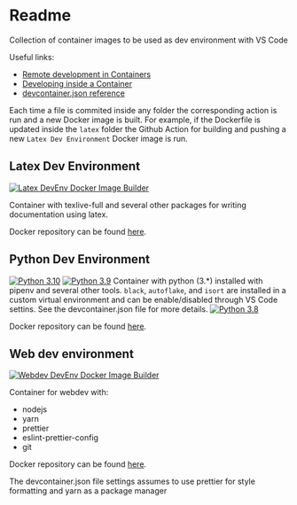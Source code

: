 # Readme

Collection of container images to be used as dev environment with VS Code

Useful links:
- [Remote development in Containers](https://code.visualstudio.com/docs/remote/containers-tutorial)
- [Developing inside a Container](https://code.visualstudio.com/docs/remote/containers#_getting-started)
- [devcontainer.json reference](https://code.visualstudio.com/docs/remote/devcontainerjson-reference)

Each time a file is commited inside any folder the corresponding action is run and a new Docker image is built. 
For example, if the Dockerfile is updated inside the `latex` folder the Github Action for building and pushing a new `Latex Dev Environment` Docker image is run.

## Latex Dev Environment

[![Latex DevEnv Docker Image Builder](https://github.com/OlmoBarberis/devcontainers/actions/workflows/docker-image-latex.yml/badge.svg)](https://github.com/OlmoBarberis/devcontainers/actions/workflows/docker-image-latex.yml)

Container with texlive-full and several other packages for writing documentation using latex.

Docker repository can be found [here](https://hub.docker.com/repository/docker/olmobarberis/devcontainer-latex).

## Python Dev Environment

[![Python 3.10](https://github.com/OlmoBarberis/devcontainers/actions/workflows/docker-image-python-3.10.yml/badge.svg)](https://github.com/OlmoBarberis/devcontainers/actions/workflows/docker-image-python-3.10.yml)
[![Python 3.9](https://github.com/OlmoBarberis/devcontainers/actions/workflows/docker-image-python-3.9.yml/badge.svg)](https://github.com/OlmoBarberis/devcontainers/actions/workflows/docker-image-python-3.9.yml)
Container with python (3.*) installed with pipenv and several other tools. `black`, `autoflake`, and `isort` are installed in a custom virtual environment and can be enable/disabled through VS Code settins. See the devcontainer.json file for more details.
[![Python 3.8](https://github.com/OlmoBarberis/devcontainers/actions/workflows/docker-image-python-3.8.yml/badge.svg)](https://github.com/OlmoBarberis/devcontainers/actions/workflows/docker-image-python-3.8.yml)

Docker repository can be found [here](https://hub.docker.com/repository/docker/olmobarberis/devcontainer-python).

## Web dev environment

[![Webdev DevEnv Docker Image Builder](https://github.com/OlmoBarberis/devcontainers/actions/workflows/docker-image-webdev.yml/badge.svg)](https://github.com/OlmoBarberis/devcontainers/actions/workflows/docker-image-webdev.yml)

Container for webdev with:
- nodejs
- yarn
- prettier
- eslint-prettier-config
- git

Docker repository can be found [here](https://hub.docker.com/repository/docker/olmobarberis/devcontainer-webdev).

The devcontainer.json file settings assumes to use prettier for style formatting and yarn as a package manager
